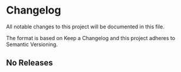 # Changelog

All notable changes to this project will be documented in this file.

The format is based on Keep a Changelog and this project adheres to Semantic Versioning.

## No Releases

